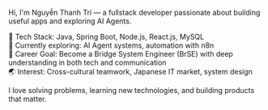 Hi, I'm Nguyễn Thanh Trí — a fullstack developer passionate about building useful apps and exploring AI Agents.

🔧 Tech Stack: Java, Spring Boot, Node.js, React.js, MySQL  
🤖 Currently exploring: AI Agent systems, automation with n8n  
🎯 Career Goal: Become a Bridge System Engineer (BrSE) with deep understanding in both tech and communication  
🌏 Interest: Cross-cultural teamwork, Japanese IT market, system design

I love solving problems, learning new technologies, and building products that matter.
